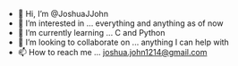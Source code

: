 - 👋 Hi, I’m @JoshuaJJohn
- 👀 I’m interested in ... everything and anything as of now
- 🌱 I’m currently learning ... C and Python
- 💞️ I’m looking to collaborate on ... anything I can help with
- 📫 How to reach me ... joshua.john1214@gmail.com

<!---
JoshuaJJohn/JoshuaJJohn is a ✨ special ✨ repository because its `README.md` (this file) appears on your GitHub profile.
You can click the Preview link to take a look at your changes.
--->
